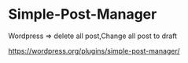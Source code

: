 # Simple-Post-Manager
Wordpress => delete all post,Change all post to draft





https://wordpress.org/plugins/simple-post-manager/
